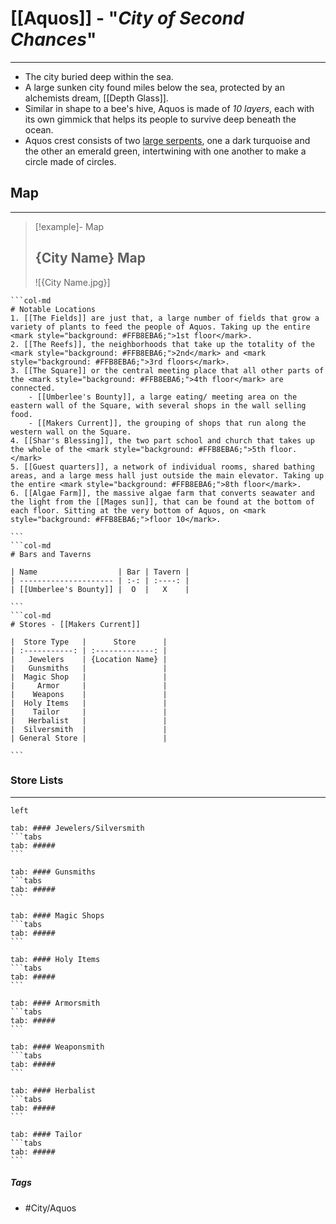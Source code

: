 # [[Aquos]] - "*City of Second Chances*"
---
- The city buried deep within the sea. 
- A large sunken city found miles below the sea, protected by an alchemists dream, [[Depth Glass]]. 
- Similar in shape to a bee's hive, Aquos is made of *10 layers*, each with its own gimmick that helps its people to survive deep beneath the ocean. 
- Aquos crest consists of two <u>large serpents</u>, one a dark turquoise and the other an emerald green, intertwining with one another to make a circle made of circles.


## Map 
---
>[!example]- Map 
>## {City Name} Map
>![{City Name.jpg}]

````col
```col-md
# Notable Locations
1. [[The Fields]] are just that, a large number of fields that grow a variety of plants to feed the people of Aquos. Taking up the entire <mark style="background: #FFB8EBA6;">1st floor</mark>.
2. [[The Reefs]], the neighborhoods that take up the totality of the <mark style="background: #FFB8EBA6;">2nd</mark> and <mark style="background: #FFB8EBA6;">3rd floors</mark>.
3. [[The Square]] or the central meeting place that all other parts of the <mark style="background: #FFB8EBA6;">4th floor</mark> are connected.
	- [[Umberlee's Bounty]], a large eating/ meeting area on the eastern wall of the Square, with several shops in the wall selling food.
	- [[Makers Current]], the grouping of shops that run along the western wall on the Square.
4. [[Shar's Blessing]], the two part school and church that takes up the whole of the <mark style="background: #FFB8EBA6;">5th floor.</mark>
5. [[Guest quarters]], a network of individual rooms, shared bathing areas, and a large mess hall just outside the main elevator. Taking up the entire <mark style="background: #FFB8EBA6;">8th floor</mark>. 
6. [[Algae Farm]], the massive algae farm that converts seawater and the light from the [[Mages sun]], that can be found at the bottom of each floor. Sitting at the very bottom of Aquos, on <mark style="background: #FFB8EBA6;">floor 10</mark>. 

```
```col-md
# Bars and Taverns

| Name                  | Bar | Tavern |
| --------------------- | :-: | :----: |
| [[Umberlee's Bounty]] |  O  |   X    |

```
```col-md
# Stores - [[Makers Current]]

|  Store Type   |      Store      |
| :-----------: | :-------------: |
|   Jewelers    | {Location Name} |
|   Gunsmiths   |                 |
|  Magic Shop   |                 |
|     Armor     |                 |
|    Weapons    |                 |
|  Holy Items   |                 |
|    Tailor     |                 |
|   Herbalist   |                 |
|  Silversmith  |                 |
| General Store |                 |

```
````

### Store Lists 
---
````tabs
left

tab: #### Jewelers/Silversmith
```tabs
tab: ##### 
```

tab: #### Gunsmiths
```tabs
tab: ##### 
```

tab: #### Magic Shops
```tabs
tab: ##### 
```

tab: #### Holy Items
```tabs
tab: ##### 
```

tab: #### Armorsmith
```tabs
tab: ##### 
```

tab: #### Weaponsmith
```tabs
tab: ##### 
```

tab: #### Herbalist
```tabs
tab: ##### 
```

tab: #### Tailor
```tabs
tab: ##### 
```
````

##### Tags 
- #City/Aquos

